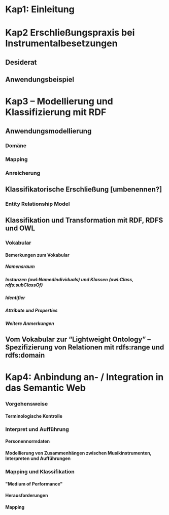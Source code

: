 # Kap1: Einleitung
# Kap2 Erschließungspraxis bei Instrumentalbesetzungen
## Desiderat
## Anwendungsbeispiel
# Kap3 – Modellierung und Klassifizierung mit RDF
## Anwendungsmodellierung
### Domäne
### Mapping
### Anreicherung
## Klassifikatorische Erschließung [umbenennen?]
### Entity Relationship Model
## Klassifikation und Transformation mit RDF, RDFS und OWL
### Vokabular
#### Bemerkungen zum Vokabular
##### Namensraum
##### Instanzen (owl:NamedIndividuals) und Klassen (owl:Class, rdfs:subClassOf)
##### Identifier
##### Attribute und Properties
##### Weitere Anmerkungen
## Vom Vokabular zur “Lightweight Ontology” – Spezifizierung von Relationen mit rdfs:range und rdfs:domain
# Kap4: Anbindung an- / Integration in das Semantic Web
### Vorgehensweise
#### Terminologische Kontrolle
### Interpret und Aufführung
#### Personennormdaten
#### Modellierung von Zusammenhängen zwischen Musikinstrumenten, Interpreten und Aufführungen
### Mapping und Klassifikation
#### "Medium of Performance"
#### Herausforderungen
#### Mapping